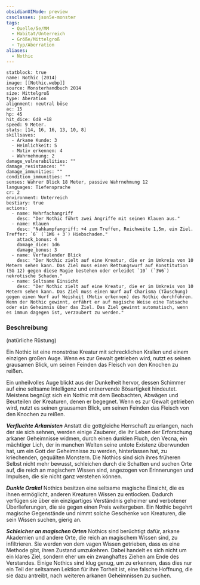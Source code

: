 ```yaml
---
obsidianUIMode: preview
cssclasses: json5e-monster
tags:
  - Quelle/5e/MM
  - Habitat/Unterreich
  - Größe/Mittelgroß
  - Typ/Aberration
aliases: 
  - Nothic
---
```

```statblock
statblock: true
name: Nothic (2014)
image: [[Nothic.webp]]
source: Monsterhandbuch 2014
size: Mittelgroß
type: Aberation
alignment: neutral böse
ac: 15
hp: 45
hit_dice: 6d8 +18
speed: 9 Meter.
stats: [14, 16, 16, 13, 10, 8]
skillsaves:
  - Arkane Kunde: 3
  - Heimlichkeit: 5
  - Motiv erkennen: 4
  - Wahrnehmung: 2
damage_vulnerabilities: ""
damage_resistances: ""
damage_immunities: ""
condition_immunities: ""
senses: Wahrer Blick 18 Meter, passive Wahrnehmung 12
languages: Tiefensprache
cr: 2
environment: Unterreich
bestiary: true
actions:
  - name: Mehrfachangriff
    desc: "Der Nothic führt zwei Angriffe mit seinen Klauen aus."
  - name: Klauen
    desc: "Nahkampfangriff: +4 zum Treffen, Reichweite 1,5m, ein Ziel. Treffer: `6` (`1W6 + 3`) Hiebschaden."
    attack_bonus: 4
    damage_dice: 1d6
    damage_bonus: 3
  - name: Verfaulender Blick
    desc: "Der Nothic zielt auf eine Kreatur, die er im Umkreis von 10 Metern sehen kann. Das Ziel muss einen Rettungswurf auf Konstitution (SG 12) gegen diese Magie bestehen oder erleidet `10` (`3W6`) nekrotische Schaden."
  - name: Seltsame Einsicht
    desc: "Der Nothic zielt auf eine Kreatur, die er im Umkreis von 10 Metern sehen kann. Das Ziel muss einen Wurf auf Charisma (Täuschung) gegen einen Wurf auf Weisheit (Motiv erkennen) des Nothic durchführen. Wenn der Nothic gewinnt, erfährt er auf magische Weise eine Tatsache oder ein Geheimnis über das Ziel. Das Ziel gewinnt automatisch, wenn es immun dagegen ist, verzaubert zu werden."
```

### Beschreibung
(natürliche Rüstung)

Ein Nothic ist eine monströse Kreatur mit schrecklichen Krallen und einem einzigen großen Auge. Wenn es zur Gewalt getrieben wird, nutzt es seinen grausamen Blick, um seinen Feinden das Fleisch von den Knochen zu reißen.

Ein unheilvolles Auge blickt aus der Dunkelheit hervor, dessen Schimmer auf eine seltsame Intelligenz und entnervende Bösartigkeit hindeutet. Meistens begnügt sich ein Nothic mit dem Beobachten, Abwägen und Beurteilen der Kreaturen, denen er begegnet. Wenn es zur Gewalt getrieben wird, nutzt es seinen grausamen Blick, um seinen Feinden das Fleisch von den Knochen zu reißen.

**_Verfluchte Arkanisten_** Anstatt die gottgleiche Herrschaft zu erlangen, nach der sie sich sehnen, werden einige Zauberer, die ihr Leben der Erforschung arkaner Geheimnisse widmen, durch einen dunklen Fluch, den Vecna, ein mächtiger Lich, der in manchen Welten seine untote Existenz überwunden hat, um ein Gott der Geheimnisse zu werden, hinterlassen hat, zu kriechenden, gequälten Monstern. Die Nothics sind sich ihres früheren Selbst nicht mehr bewusst, schleichen durch die Schatten und suchen Orte auf, die reich an magischem Wissen sind, angezogen von Erinnerungen und Impulsen, die sie nicht ganz verstehen können.

**_Dunkle Orakel_** Nothics besitzen eine seltsame magische Einsicht, die es ihnen ermöglicht, anderen Kreaturen Wissen zu entlocken. Dadurch verfügen sie über ein einzigartiges Verständnis geheimer und verbotener Überlieferungen, die sie gegen einen Preis weitergeben. Ein Nothic begehrt magische Gegenstände und nimmt solche Geschenke von Kreaturen, die sein Wissen suchen, gierig an.

**_Schleicher an magischen Orten_** Nothics sind berüchtigt dafür, arkane Akademien und andere Orte, die reich an magischem Wissen sind, zu infiltrieren. Sie werden von dem vagen Wissen getrieben, dass es eine Methode gibt, ihren Zustand umzukehren. Dabei handelt es sich nicht um ein klares Ziel, sondern eher um ein zwanghaftes Ziehen am Ende des Verstandes. Einige Nothics sind klug genug, um zu erkennen, dass dies nur ein Teil der seltsamen Lektion für ihre Torheit ist, eine falsche Hoffnung, die sie dazu antreibt, nach weiteren arkanen Geheimnissen zu suchen.